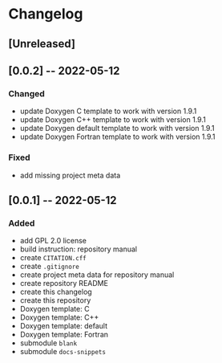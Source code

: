<!------------------------------------------------------------------------------
--
-- Copyright (C) 2022 Kevin Matthes
--
-- This program is free software; you can redistribute it and/or modify
-- it under the terms of the GNU General Public License as published by
-- the Free Software Foundation; either version 2 of the License, or
-- (at your option) any later version.
--
-- This program is distributed in the hope that it will be useful,
-- but WITHOUT ANY WARRANTY; without even the implied warranty of
-- MERCHANTABILITY or FITNESS FOR A PARTICULAR PURPOSE.  See the
-- GNU General Public License for more details.
--
-- You should have received a copy of the GNU General Public License along
-- with this program; if not, write to the Free Software Foundation, Inc.,
-- 51 Franklin Street, Fifth Floor, Boston, MA 02110-1301 USA.
--
----
--
--  FILE
--      CHANGELOG.md
--
--  BRIEF
--      The development history of this project.
--
--  AUTHOR
--      Kevin Matthes
--
--  COPYRIGHT
--      (C) 2022 Kevin Matthes.
--      This file is licensed GPL 2 as of June 1991.
--
--  DATE
--      2022
--
--  NOTE
--      See `LICENSE' for full license.
--      See `README.md' for project details.
--
------------------------------------------------------------------------------->

# Changelog

## [Unreleased]

## [0.0.2] -- 2022-05-12

### Changed

* update Doxygen C template to work with version 1.9.1
* update Doxygen C++ template to work with version 1.9.1
* update Doxygen default template to work with version 1.9.1
* update Doxygen Fortran template to work with version 1.9.1

### Fixed

* add missing project meta data

## [0.0.1] -- 2022-05-12

### Added

* add GPL 2.0 license
* build instruction:  repository manual
* create `CITATION.cff`
* create `.gitignore`
* create project meta data for repository manual
* create repository README
* create this changelog
* create this repository
* Doxygen template:  C
* Doxygen template:  C++
* Doxygen template:  default
* Doxygen template:  Fortran
* submodule `blank`
* submodule `docs-snippets`

<!----------------------------------------------------------------------------->
